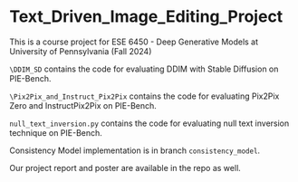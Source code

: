 # Text_Driven_Image_Editing_Project
This is a course project for ESE 6450 - Deep Generative Models at University of Pennsylvania (Fall 2024)

`\DDIM_SD` contains the code for evaluating DDIM with Stable Diffusion on PIE-Bench.

`\Pix2Pix_and_Instruct_Pix2Pix` contains the code for evaluating Pix2Pix Zero and InstructPix2Pix on PIE-Bench.

`null_text_inversion.py` contains the code for evaluating null text inversion technique on PIE-Bench.

Consistency Model implementation is in branch `consistency_model`.

Our project report and poster are available in the repo as well.
